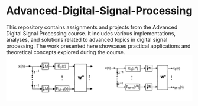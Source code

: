 # Advanced-Digital-Signal-Processing
This repository contains assignments and projects from the Advanced Digital Signal Processing course. It includes various implementations, analyses, and solutions related to advanced topics in digital signal processing. The work presented here showcases practical applications and theoretical concepts explored during the course.
![dft!](DFTfilterbank.png)